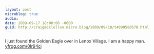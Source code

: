 ```yaml
---
layout: post
microblog: true
audio: 
date: 2009-09-17 18:00:00 -0600
guid: http://craigmcclellan.micro.blog/2009/09/18/t4090580578.html
---
```

I just found the Golden Eagle over in Lenox Village. I am a happy man.  [yfrog.com/0lr94cj](http://yfrog.com/0lr94cj)
